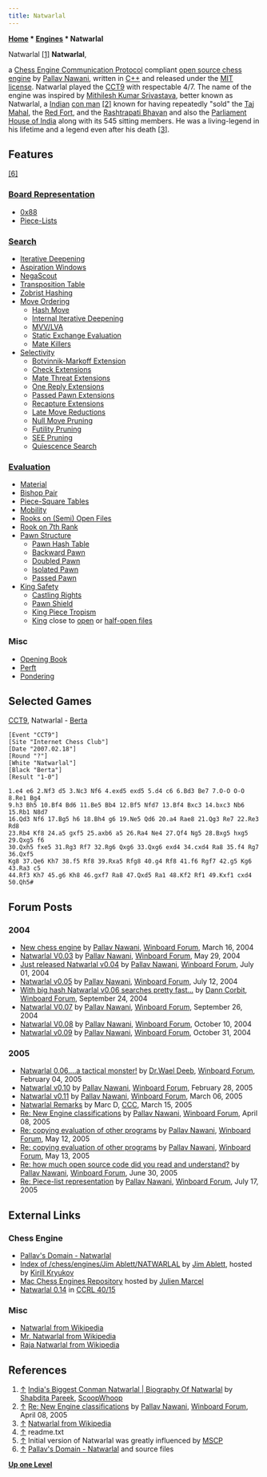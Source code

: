 ```yaml
---
title: Natwarlal
---
```

**[Home](Home "Home") \* [Engines](Engines "Engines") \* Natwarlal**



 [](File:Natwarlal.jpg) Natwarlal <a id="cite-note-1" href="#cite-ref-1">[1]</a> 
**Natwarlal**,  

a [Chess Engine Communication Protocol](Chess_Engine_Communication_Protocol "Chess Engine Communication Protocol") compliant [open source chess engine](Category:Open_Source "Category:Open Source") by [Pallav Nawani](Pallav_Nawani "Pallav Nawani"), written in [C++](Cpp "Cpp") and released under the [MIT license](Massachusetts_Institute_of_Technology#License "Massachusetts Institute of Technology"). Natwarlal played the [CCT9](CCT9 "CCT9") with respectable 4/7. 
The name of the engine was inspired by [Mithilesh Kumar Srivastava](https://en.wikipedia.org/wiki/Natwarlal), better known as Natwarlal, a [Indian](https://en.wikipedia.org/wiki/India) [con man](https://en.wikipedia.org/wiki/Confidence_trick) <a id="cite-note-2" href="#cite-ref-2">[2]</a> known for having repeatedly "sold" the [Taj Mahal](https://en.wikipedia.org/wiki/Taj_Mahal), the [Red Fort](https://en.wikipedia.org/wiki/Red_Fort), and the [Rashtrapati Bhavan](https://en.wikipedia.org/wiki/Rashtrapati_Bhavan) and also the [Parliament House of India](https://en.wikipedia.org/wiki/Sansad_Bhavan) along with its 545 sitting members. He was a living-legend in his lifetime and a legend even after his death <a id="cite-note-3" href="#cite-ref-3">[3]</a>. 



## Features


<a id="cite-note-6" href="#cite-ref-6">[6]</a>



### [Board Representation](Board_Representation "Board Representation")


* [0x88](0x88 "0x88")
* [Piece-Lists](Piece-Lists "Piece-Lists")


### [Search](Search "Search")


* [Iterative Deepening](Iterative_Deepening "Iterative Deepening")
* [Aspiration Windows](Aspiration_Windows "Aspiration Windows")
* [NegaScout](NegaScout "NegaScout")
* [Transposition Table](Transposition_Table "Transposition Table")
* [Zobrist Hashing](Zobrist_Hashing "Zobrist Hashing")
* [Move Ordering](Move_Ordering "Move Ordering")
	+ [Hash Move](Hash_Move "Hash Move")
	+ [Internal Iterative Deepening](Internal_Iterative_Deepening "Internal Iterative Deepening")
	+ [MVV/LVA](MVV-LVA "MVV-LVA")
	+ [Static Exchange Evaluation](Static_Exchange_Evaluation "Static Exchange Evaluation")
	+ [Mate Killers](Mate_Killers "Mate Killers")
* [Selectivity](Selectivity "Selectivity")
	+ [Botvinnik-Markoff Extension](Botvinnik-Markoff_Extension "Botvinnik-Markoff Extension")
	+ [Check Extensions](Check_Extensions "Check Extensions")
	+ [Mate Threat Extensions](Mate_Threat_Extensions "Mate Threat Extensions")
	+ [One Reply Extensions](One_Reply_Extensions "One Reply Extensions")
	+ [Passed Pawn Extensions](Passed_Pawn_Extensions "Passed Pawn Extensions")
	+ [Recapture Extensions](Recapture_Extensions "Recapture Extensions")
	+ [Late Move Reductions](Late_Move_Reductions "Late Move Reductions")
	+ [Null Move Pruning](Null_Move_Pruning "Null Move Pruning")
	+ [Futility Pruning](Futility_Pruning "Futility Pruning")
	+ [SEE Pruning](Static_Exchange_Evaluation "Static Exchange Evaluation")
	+ [Quiescence Search](Quiescence_Search "Quiescence Search")


### [Evaluation](Evaluation "Evaluation")


* [Material](Material "Material")
* [Bishop Pair](Bishop_Pair "Bishop Pair")
* [Piece-Square Tables](Piece-Square_Tables "Piece-Square Tables")
* [Mobility](Mobility "Mobility")
* [Rooks on (Semi) Open Files](Rook_on_Open_File "Rook on Open File")
* [Rook on 7th Rank](Rook_on_Seventh "Rook on Seventh")
* [Pawn Structure](Pawn_Structure "Pawn Structure")
	+ [Pawn Hash Table](Pawn_Hash_Table "Pawn Hash Table")
	+ [Backward Pawn](Backward_Pawn "Backward Pawn")
	+ [Doubled Pawn](Doubled_Pawn "Doubled Pawn")
	+ [Isolated Pawn](Isolated_Pawn "Isolated Pawn")
	+ [Passed Pawn](Passed_Pawn "Passed Pawn")
* [King Safety](King_Safety "King Safety")
	+ [Castling Rights](Castling_Rights "Castling Rights")
	+ [Pawn Shield](King_Safety#PawnShield "King Safety")
	+ [King Piece Tropism](King_Safety#KingTropism "King Safety")
	+ [King](King "King") close to [open](Open_File "Open File") or [half-open files](Half-open_File "Half-open File")


### Misc


* [Opening Book](Opening_Book "Opening Book")
* [Perft](Perft "Perft")
* [Pondering](Pondering "Pondering")


## Selected Games


[CCT9](CCT9 "CCT9"), Natwarlal - [Berta](Berta "Berta")




```
[Event "CCT9"]
[Site "Internet Chess Club"]
[Date "2007.02.18"]
[Round "?"]
[White "Natwarlal"]
[Black "Berta"]
[Result "1-0"]
 
1.e4 e6 2.Nf3 d5 3.Nc3 Nf6 4.exd5 exd5 5.d4 c6 6.Bd3 Be7 7.O-O O-O 8.Re1 Bg4 
9.h3 Bh5 10.Bf4 Bd6 11.Be5 Bb4 12.Bf5 Nfd7 13.Bf4 Bxc3 14.bxc3 Nb6 15.Rb1 N8d7 
16.Qd3 Nf6 17.Bg5 h6 18.Bh4 g6 19.Ne5 Qd6 20.a4 Rae8 21.Qg3 Re7 22.Re3 Rd8 
23.Rb4 Kf8 24.a5 gxf5 25.axb6 a5 26.Ra4 Ne4 27.Qf4 Ng5 28.Bxg5 hxg5 29.Qxg5 f6 
30.Qxh5 fxe5 31.Rg3 Rf7 32.Rg6 Qxg6 33.Qxg6 exd4 34.cxd4 Ra8 35.f4 Rg7 36.Qxf5 
Kg8 37.Qe6 Kh7 38.f5 Rf8 39.Rxa5 Rfg8 40.g4 Rf8 41.f6 Rgf7 42.g5 Kg6 43.Ra3 c5 
44.Rf3 Kh7 45.g6 Kh8 46.gxf7 Ra8 47.Qxd5 Ra1 48.Kf2 Rf1 49.Kxf1 cxd4 50.Qh5#

```

## Forum Posts


### 2004


* [New chess engine](http://www.open-aurec.com/wbforum/viewtopic.php?f=18&t=46915) by [Pallav Nawani](Pallav_Nawani "Pallav Nawani"), [Winboard Forum](Computer_Chess_Forums "Computer Chess Forums"), March 16, 2004
* [Natwarlal V0.03](http://www.open-aurec.com/wbforum/viewtopic.php?f=18&t=47710) by [Pallav Nawani](Pallav_Nawani "Pallav Nawani"), [Winboard Forum](Computer_Chess_Forums "Computer Chess Forums"), May 29, 2004
* [Just released Natwarlal v0.04](http://www.open-aurec.com/wbforum/viewtopic.php?f=18&t=48063) by [Pallav Nawani](Pallav_Nawani "Pallav Nawani"), [Winboard Forum](Computer_Chess_Forums "Computer Chess Forums"), July 01, 2004
* [Natwarlal v0.05](http://www.open-aurec.com/wbforum/viewtopic.php?f=18&t=48169) by [Pallav Nawani](Pallav_Nawani "Pallav Nawani"), [Winboard Forum](Computer_Chess_Forums "Computer Chess Forums"), July 12, 2004
* [With big hash Natwarlal v0.06 searches pretty fast...](http://www.open-aurec.com/wbforum/viewtopic.php?f=18&t=49036) by [Dann Corbit](Dann_Corbit "Dann Corbit"), [Winboard Forum](Computer_Chess_Forums "Computer Chess Forums"), September 24, 2004
* [Natwarlal V0.07](http://www.open-aurec.com/wbforum/viewtopic.php?f=18&t=49082) by [Pallav Nawani](Pallav_Nawani "Pallav Nawani"), [Winboard Forum](Computer_Chess_Forums "Computer Chess Forums"), September 26, 2004
* [Natwarlal V0.08](http://www.open-aurec.com/wbforum/viewtopic.php?f=2&t=229) by [Pallav Nawani](Pallav_Nawani "Pallav Nawani"), [Winboard Forum](Computer_Chess_Forums "Computer Chess Forums"), October 10, 2004
* [Natwarlal v0.09](http://www.open-aurec.com/wbforum/viewtopic.php?f=2&t=443) by [Pallav Nawani](Pallav_Nawani "Pallav Nawani"), [Winboard Forum](Computer_Chess_Forums "Computer Chess Forums"), October 31, 2004


### 2005


* [Natwarlal 0.06....a tactical monster!](http://www.open-aurec.com/wbforum/viewtopic.php?f=2&t=1552) by [Dr.Wael Deeb](index.php?title=Dr.Wael_Deeb&action=edit&redlink=1 "Dr.Wael Deeb (page does not exist)"), [Winboard Forum](Computer_Chess_Forums "Computer Chess Forums"), February 04, 2005
* [Natwarlal v0.10](http://www.open-aurec.com/wbforum/viewtopic.php?f=2&t=1811) by [Pallav Nawani](Pallav_Nawani "Pallav Nawani"), [Winboard Forum](Computer_Chess_Forums "Computer Chess Forums"), February 28, 2005
* [Natwarlal v0.11](http://www.open-aurec.com/wbforum/viewtopic.php?f=2&t=1884) by [Pallav Nawani](Pallav_Nawani "Pallav Nawani"), [Winboard Forum](Computer_Chess_Forums "Computer Chess Forums"), March 06, 2005
* [Natwarlal Remarks](https://www.stmintz.com/ccc/index.php?id=416869) by Marc D, [CCC](CCC "CCC"), March 15, 2005
* [Re: New Engine classifications](http://www.open-aurec.com/wbforum/viewtopic.php?f=2&t=2178&p=10172#p10172) by [Pallav Nawani](Pallav_Nawani "Pallav Nawani"), [Winboard Forum](Computer_Chess_Forums "Computer Chess Forums"), April 08, 2005
* [Re: copying evaluation of other programs](http://www.open-aurec.com/wbforum/viewtopic.php?f=4&t=2456&p=11816#p11736) by [Pallav Nawani](Pallav_Nawani "Pallav Nawani"), [Winboard Forum](Computer_Chess_Forums "Computer Chess Forums"), May 12, 2005
* [Re: copying evaluation of other programs](http://www.open-aurec.com/wbforum/viewtopic.php?f=4&t=2456&p=11816#p11816) by [Pallav Nawani](Pallav_Nawani "Pallav Nawani"), [Winboard Forum](Computer_Chess_Forums "Computer Chess Forums"), May 13, 2005
* [Re: how much open source code did you read and understand?](http://www.open-aurec.com/wbforum/viewtopic.php?f=4&t=2877&p=14199#p14199) by [Pallav Nawani](Pallav_Nawani "Pallav Nawani"), [Winboard Forum](Computer_Chess_Forums "Computer Chess Forums"), June 30, 2005
* [Re: Piece-list representation](http://www.open-aurec.com/wbforum/viewtopic.php?f=4&t=3110&p=15091#p15091) by [Pallav Nawani](Pallav_Nawani "Pallav Nawani"), [Winboard Forum](Computer_Chess_Forums "Computer Chess Forums"), July 17, 2005


## External Links


### Chess Engine


* [Pallav's Domain - Natwarlal](http://www.oocities.org/pallavnawani/chess-natwarlal.html)
* [Index of /chess/engines/Jim Ablett/NATWARLAL](http://kirr.homeunix.org/chess/engines/Jim%20Ablett/NATWARLAL/) by [Jim Ablett](Jim_Ablett "Jim Ablett"), hosted by [Kirill Kryukov](Kirill_Kryukov "Kirill Kryukov")
* [Mac Chess Engines Repository](http://julien.marcel.free.fr/macchess/Chess_on_Mac/Engines.html) hosted by [Julien Marcel](Julien_Marcel "Julien Marcel")
* [Natwarlal 0.14](https://ccrl.chessdom.com/ccrl/4040/cgi/engine_details.cgi?match_length=30&each_game=1&print=Details&each_game=1&eng=Natwarlal%200.14#Natwarlal_0_14) in [CCRL 40/15](CCRL "CCRL")


### Misc


* [Natwarlal from Wikipedia](https://en.wikipedia.org/wiki/Natwarlal)
* [Mr. Natwarlal from Wikipedia](https://en.wikipedia.org/wiki/Mr._Natwarlal)
* [Raja Natwarlal from Wikipedia](https://en.wikipedia.org/wiki/Raja_Natwarlal)


## References


1. <a id="cite-ref-1" href="#cite-note-1">↑</a> [India's Biggest Conman Natwarlal | Biography Of Natwarlal](https://www.scoopwhoop.com/Natwarlal-Indias-Greatest-Conman-Who-Sold-Taj-Mahal/) by [Shabdita Pareek](https://www.scoopwhoop.com/author/shabdita-pareek/?ref=page_article), [ScoopWhoop](https://en.wikipedia.org/wiki/ScoopWhoop)
2. <a id="cite-ref-2" href="#cite-note-2">↑</a> [Re: New Engine classifications](http://www.open-aurec.com/wbforum/viewtopic.php?f=2&t=2178&p=10172#p10172) by [Pallav Nawani](Pallav_Nawani "Pallav Nawani"), [Winboard Forum](Computer_Chess_Forums "Computer Chess Forums"), April 08, 2005
3. <a id="cite-ref-3" href="#cite-note-3">↑</a> [Natwarlal from Wikipedia](https://en.wikipedia.org/wiki/Natwarlal)
4. <a id="cite-ref-4" href="#cite-note-4">↑</a> readme.txt
5. <a id="cite-ref-5" href="#cite-note-5">↑</a> Initial version of Natwarlal was greatly influenced by [MSCP](MSCP "MSCP")
6. <a id="cite-ref-6" href="#cite-note-6">↑</a> [Pallav's Domain - Natwarlal](http://www.oocities.org/pallavnawani/chess-natwarlal.html) and source files

**[Up one Level](Engines "Engines")**







 
